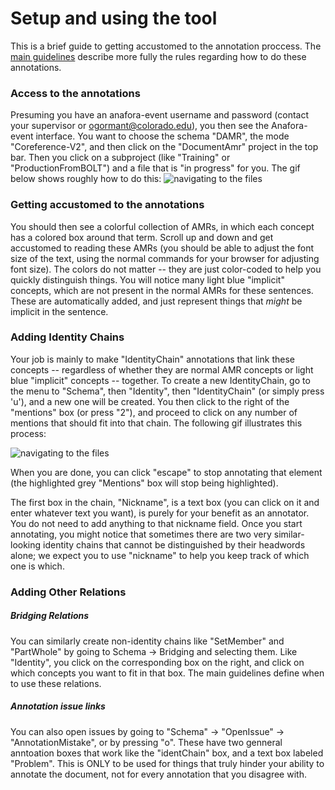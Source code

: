 # Setup and using the tool

This is a brief guide to getting accustomed to the annotation proccess.  The [main guidelines](https://github.com/timjogorman/Multisentence-AMR-guidelines/blob/master/ms-amr.md) describe more fully the rules regarding how to do these annotations. 

### Access to the annotations

Presuming you have an anafora-event username and password (contact your supervisor or ogormant@colorado.edu), you then see the Anafora-event interface.  You want to choose the schema "DAMR", the mode "Coreference-V2", and then click on the "DocumentAmr" project in the top bar.  Then you click on a subproject (like "Training" or "ProductionFromBOLT") and a file that is "in progress" for you. The gif below shows roughly how to do this:
![navigating to the files](msamr1.gif "Getting to the right annotations")

### Getting accustomed to the annotations

You should then see a colorful collection of AMRs, in which each concept has a colored box around that term. Scroll up and down and get accustomed to reading these AMRs (you should be able to adjust the font size of the text, using the normal commands for your browser for adjusting font size).  The colors do not matter -- they are just color-coded to help you quickly distinguish things.  You will notice many light blue "implicit" concepts, which are not present in the normal AMRs for these sentences.   These are automatically added, and just represent things that *might* be implicit in the sentence. 

### Adding Identity Chains

Your job is mainly to make "IdentityChain" annotations that link these concepts -- regardless of whether they are normal AMR concepts or light blue "implicit" concepts -- together. To create a new IdentityChain, go to the menu to "Schema", then "Identity", then "IdentityChain" (or simply press 'u'), and a new one will be created.  You then click to the right of the "mentions" box (or press "2"), and proceed to click on any number of mentions that should fit into that chain. The following gif illustrates this process:

![navigating to the files](msamr2.gif "Making an identity chain")

When you are done, you can click "escape" to stop annotating that element (the highlighted grey "Mentions" box will stop being highlighted). 

The first box in the chain, "Nickname", is a text box (you can click on it and enter whatever text you want), is purely for your benefit as an annotator.  You do not need to add anything to that nickname field.  Once you start annotating, you might notice that sometimes there are two very similar-looking identity chains that cannot be distinguished by their headwords alone; we expect you to use "nickname" to help you keep track of which one is which. 

### Adding Other Relations
##### Bridging Relations

You can similarly create non-identity chains like "SetMember" and "PartWhole" by going to Schema -> Bridging and selecting them.  Like "Identity", you click on the corresponding box on  the right, and click on which concepts you want to fit in that box.   The main guidelines define when to use these relations. 

##### Annotation issue links

You can also open issues by going to "Schema" -> "OpenIssue" -> "AnnotationMistake", or by pressing "o".  These have two genneral anntoation boxes that work like the "identChain" box, and a text box labeled "Problem".  This is ONLY to be used for things that truly hinder your ability to annotate the document, not for every annotation that you disagree with. 



